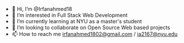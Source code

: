 - 👋 Hi, I’m @Irfanahmed18
- 👀 I’m interested in Full Stack Web Development
- 🌱 I’m currently learning at NYU as a master's student
- 💞️ I’m looking to collaborate on Open Source Web based projects
- 📫 How to reach me irfanahmed1802@gmail.com / ia2167@nyu.edu

<!---
Irfanahmed18/Irfanahmed18 is a ✨ special ✨ repository because its `README.md` (this file) appears on your GitHub profile.
You can click the Preview link to take a look at your changes.
--->
